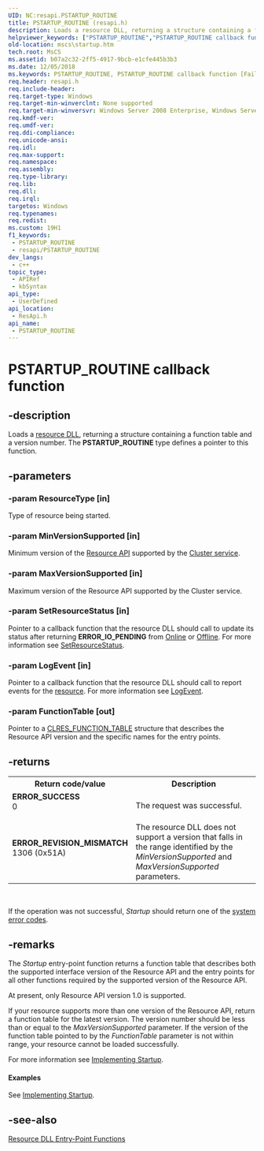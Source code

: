 ```yaml
---
UID: NC:resapi.PSTARTUP_ROUTINE
title: PSTARTUP_ROUTINE (resapi.h)
description: Loads a resource DLL, returning a structure containing a function table and a version number.
helpviewer_keywords: ["PSTARTUP_ROUTINE","PSTARTUP_ROUTINE callback function [Failover Cluster]","Startup","Startup callback","Startup callback function [Failover Cluster]","_wolf_startup","mscs.startup","resapi/PSTARTUP_ROUTINE","resapi/Startup"]
old-location: mscs\startup.htm
tech.root: MsCS
ms.assetid: b07a2c32-2ff5-4917-9bcb-e1cfe445b3b3
ms.date: 12/05/2018
ms.keywords: PSTARTUP_ROUTINE, PSTARTUP_ROUTINE callback function [Failover Cluster], Startup, Startup callback, Startup callback function [Failover Cluster], _wolf_startup, mscs.startup, resapi/PSTARTUP_ROUTINE, resapi/Startup
req.header: resapi.h
req.include-header: 
req.target-type: Windows
req.target-min-winverclnt: None supported
req.target-min-winversvr: Windows Server 2008 Enterprise, Windows Server 2008 Datacenter
req.kmdf-ver: 
req.umdf-ver: 
req.ddi-compliance: 
req.unicode-ansi: 
req.idl: 
req.max-support: 
req.namespace: 
req.assembly: 
req.type-library: 
req.lib: 
req.dll: 
req.irql: 
targetos: Windows
req.typenames: 
req.redist: 
ms.custom: 19H1
f1_keywords:
 - PSTARTUP_ROUTINE
 - resapi/PSTARTUP_ROUTINE
dev_langs:
 - c++
topic_type:
 - APIRef
 - kbSyntax
api_type:
 - UserDefined
api_location:
 - ResApi.h
api_name:
 - PSTARTUP_ROUTINE
---
```


# PSTARTUP_ROUTINE callback function


## -description

Loads a <a href="/previous-versions/windows/desktop/mscs/resource-dlls">resource DLL</a>, returning a structure 
    containing a function table and a version number. The <b>PSTARTUP_ROUTINE</b> 
    type defines a pointer to this function.

## -parameters

### -param ResourceType [in]

Type of resource being started.

### -param MinVersionSupported [in]

Minimum version of the <a href="/previous-versions/windows/desktop/mscs/resource-api">Resource API</a> supported by the 
       <a href="/previous-versions/windows/desktop/mscs/cluster-service">Cluster service</a>.

### -param MaxVersionSupported [in]

Maximum version of the Resource API supported by the Cluster service.

### -param SetResourceStatus [in]

Pointer to a callback function that the resource DLL should call to update its status after returning 
       <b>ERROR_IO_PENDING</b> from <a href="/previous-versions/windows/desktop/api/resapi/nc-resapi-ponline_routine">Online</a> or 
       <a href="/previous-versions/windows/desktop/api/resapi/nc-resapi-poffline_routine">Offline</a>. For more information see 
       <a href="/previous-versions/windows/desktop/api/resapi/nc-resapi-pset_resource_status_routine">SetResourceStatus</a>.

### -param LogEvent [in]

Pointer to a callback function that the resource DLL should call to report events for the 
       <a href="/previous-versions/windows/desktop/mscs/resources">resource</a>. For more information see 
       <a href="/previous-versions/windows/desktop/api/resapi/nc-resapi-plog_event_routine">LogEvent</a>.

### -param FunctionTable [out]

Pointer to a <a href="/previous-versions/windows/desktop/api/resapi/ns-resapi-clres_function_table">CLRES_FUNCTION_TABLE</a> structure 
       that describes the Resource API version and the specific names for the entry points.

## -returns

<table>
<tr>
<th>Return code/value</th>
<th>Description</th>
</tr>
<tr>
<td width="40%">
<dl>
<dt><b>ERROR_SUCCESS</b></dt>
<dt>0</dt>
</dl>
</td>
<td width="60%">
The request was successful.

</td>
</tr>
<tr>
<td width="40%">
<dl>
<dt><b>ERROR_REVISION_MISMATCH</b></dt>
<dt>1306 (0x51A)</dt>
</dl>
</td>
<td width="60%">
The resource DLL does not support a version that falls in the range identified by the 
         <i>MinVersionSupported</i> and <i>MaxVersionSupported</i> 
         parameters.

</td>
</tr>
</table>
 

If the operation was not successful, <i>Startup</i> should 
       return one of the <a href="/windows/desktop/Debug/system-error-codes">system error codes</a>.

## -remarks

The <i>Startup</i> entry-point function returns a function table 
     that describes both the supported interface version of the Resource API and the entry points for all other 
     functions required by the supported version of the Resource API.

At present, only Resource API version 1.0 is supported.

If your resource supports more than one version of the Resource API, return a function table for the latest 
     version. The version number should be less than or equal to the <i>MaxVersionSupported</i> 
     parameter. If the version of the function table pointed to by the <i>FunctionTable</i> 
     parameter is not within range, your resource cannot be loaded successfully.

For more information see <a href="/previous-versions/windows/desktop/mscs/implementing-startup">Implementing Startup</a>.


#### Examples

See <a href="/previous-versions/windows/desktop/mscs/implementing-startup">Implementing Startup</a>.

<div class="code"></div>

## -see-also

<a href="/previous-versions/windows/desktop/mscs/resource-dll-entry-point-functions">Resource DLL Entry-Point Functions</a>

